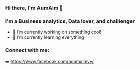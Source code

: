 ### Hi there, I'm AumAim 👋

### I'm a Business analytics, Data lover, and challlenger 

- 🔭 I’m currently working on something cool!
- 🌱 I’m currently learning everything

### Connect with me:

➡️ https://www.facebook.com/aoomaimyy/


